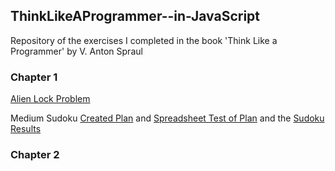 ## ThinkLikeAProgrammer--in-JavaScript 

Repository of the exercises I completed in the book 'Think Like a Programmer' by V. Anton Spraul

### Chapter 1

[Alien Lock Problem](chapter_1/alien_lock_problem-think_like_a_programmer.pdf)

Medium Sudoku [Created Plan](chapter_1/mediumSudoku.pdf) and [Spreadsheet Test of Plan](chapter_1/medSudokuTrialSpreadsheet.pdf) and the [Sudoku Results](chapter_1/sudokuTrial.pdf)

### Chapter 2

